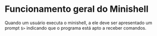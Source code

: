 # Funcionamento geral do Minishell

Quando um usuário executa o minishell, a ele deve ser apresentado um prompt `$>` indicando
que o programa está apto a receber comandos.


